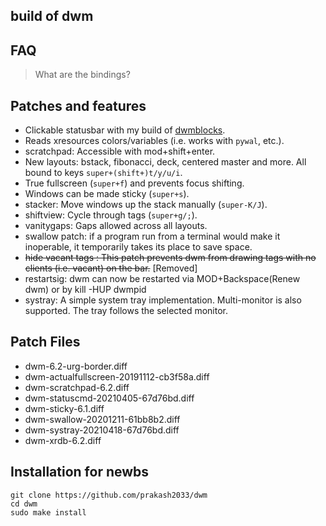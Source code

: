 ## build of dwm

## FAQ

> What are the bindings?

## Patches and features

- Clickable statusbar with my build of [dwmblocks](https://github.com/prakash2033/dwmblocks).
- Reads xresources colors/variables (i.e. works with `pywal`, etc.).
- scratchpad: Accessible with mod+shift+enter.
- New layouts: bstack, fibonacci, deck, centered master and more. All bound to keys `super+(shift+)t/y/u/i`.
- True fullscreen (`super+f`) and prevents focus shifting.
- Windows can be made sticky (`super+s`).
- stacker: Move windows up the stack manually (`super-K/J`).
- shiftview: Cycle through tags (`super+g/;`).
- vanitygaps: Gaps allowed across all layouts.
- swallow patch: if a program run from a terminal would make it inoperable, it temporarily takes its place to save space.
- <strike>hide vacant tags : This patch prevents dwm from drawing tags with no clients (i.e. vacant) on the bar.</strike> [Removed]
- restartsig: dwm can now be restarted via MOD+Backspace(Renew dwm) or by kill -HUP dwmpid
- systray: A simple system tray implementation. Multi-monitor is also supported. The tray follows the selected monitor.

## Patch Files
- dwm-6.2-urg-border.diff
- dwm-actualfullscreen-20191112-cb3f58a.diff
- dwm-scratchpad-6.2.diff
- dwm-statuscmd-20210405-67d76bd.diff
- dwm-sticky-6.1.diff
- dwm-swallow-20201211-61bb8b2.diff
- dwm-systray-20210418-67d76bd.diff
- dwm-xrdb-6.2.diff

## Installation for newbs
```
git clone https://github.com/prakash2033/dwm
cd dwm
sudo make install
```
